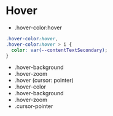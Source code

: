 # Hover

- .hover-color:hover

```css
.hover-color:hover,
.hover-color:hover > i {
  color: var(--contentTextSecondary);
}
```

- .hover-background
- .hover-zoom
- .hover (cursor: pointer)
- .hover-color
- .hover-background
- .hover-zoom
- .cursor-pointer
